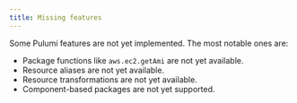```yaml
---
title: Missing features
---
```


Some Pulumi features are not yet implemented. The most notable ones are:

* Package functions like `aws.ec2.getAmi` are not yet available.
* Resource aliases are not yet available.
* Resource transformations are not yet available.
* Component-based packages are not yet supported.
